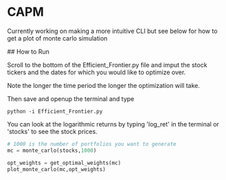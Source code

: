 # CAPM

Currently working on making a more intuitive CLI but see below for how to get a plot of monte carlo simulation

## How to Run

Scroll to the bottom of the Efficient_Frontier.py file
and imput the stock tickers and the dates for which you
would like to optimize over.

Note the longer the time period the longer the optimization will take.

Then save and openup the terminal and type

```
python -i Efficient_Frontier.py
```

You can look at the logarithmic returns by typing 'log_ret' in the terminal or 'stocks' to see the stock prices.

```python
# 1000 is the number of portfolios you want to generate
mc = monte_carlo(stocks,1000)

opt_weights = get_optimal_weights(mc)
plot_monte_carlo(mc,opt_weights)

```
